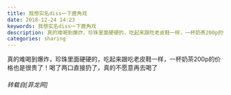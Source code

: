 ```yaml
---
title: 我想实名diss一下鹿角戏
date: 2018-12-24 14:23
keywords: 我想实名diss一下鹿角戏
description: 真的难喝到爆炸，珍珠里面硬硬的，吃起来跟吃老皮鞋一样，一杯奶茶200p的价格也是很贵了！喝了两口直接扔了，真的不愿意再去喝了
categories: sharing
---
```

<td class="t_f" id="postmessage_2546393">

真的难喝到爆炸，珍珠里面硬硬的，吃起来跟吃老皮鞋一样，一杯奶茶200p的价格也是很贵了！喝了两口直接扔了，真的不愿意再去喝了</td>
###### 转载自[菲龙网]